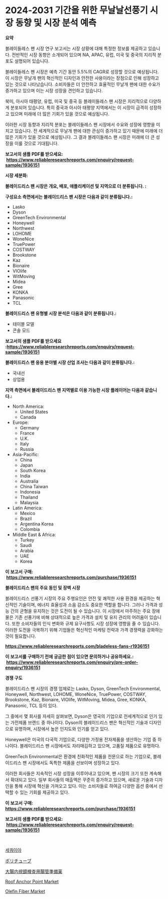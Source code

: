 <p><h1>2024-2031 기간을 위한 무날날선풍기 시장 동향 및 시장 분석 예측</h1></p><p><strong>요약</strong></p>
<p><p>블레이들레스 팬 시장 연구 보고서는 시장 상황에 대해 특정한 정보를 제공하고 있습니다. 전반적인 시장 동향은 소개되어 있으며 NA, APAC, 유럽, 미국 및 중국의 지리적 분포도 설명되어 있습니다. </p><p>블레이들레스 팬 시장은 예측 기간 동안 5.5%의 CAGR로 성장할 것으로 예상됩니다. 이 시장은 무날개 팬의 혁신적인 디자인과 안전한 사용이라는 장점으로 인해 성장하고 있는 것으로 나타났습니다. 소비자들은 더 안전하고 효율적인 무날개 팬에 대한 수요가 증가하고 있으며 이는 시장 성장을 견인하고 있습니다.</p><p>북미, 아시아 태평양, 유럽, 미국 및 중국 등 블레이들레스 팬 시장은 지리적으로 다양하게 분포되어 있습니다. 특히 중국과 아시아 태평양 지역에서는 이 시장이 급격히 성장하고 있으며 미래에 더 많은 기회가 있을 것으로 예상됩니다.</p><p>이러한 시장 동향과 지리적 분포는 블레이들레스 팬 시장에서 수요와 성장에 영향을 미치고 있습니다. 전 세계적으로 무날개 팬에 대한 관심이 증가하고 있기 때문에 미래에 더 많은 기회가 있을 것으로 예상됩니다. 그 결과 블레이들레스 팬 시장은 미래에 더 큰 성장을 이룰 것으로 기대됩니다.</p></p>
<p><strong>보고서의 샘플 PDF를 받으세요: &nbsp;<a href="https://www.reliableresearchreports.com/enquiry/request-sample/1936151">https://www.reliableresearchreports.com/enquiry/request-sample/1936151</a></strong></p>
<p><strong>시장 세분화:</strong></p>
<p><strong> 블레이드리스 팬 시장은 개요, 배포, 애플리케이션 및 지역으로 더 분류됩니다. :</strong></p>
<p><strong>구성요소 측면에서는 블레이드리스 팬 시장은 다음과 같이 분류됩니다.:</strong></p>
<p><ul><li>Lasko</li><li>Dyson</li><li>GreenTech Environmental</li><li>Honeywell</li><li>Northwest</li><li>LOHOME</li><li>WoneNice</li><li>TruePower</li><li>COSTWAY</li><li>Brookstone</li><li>Kaz</li><li>Bionaire</li><li>VIOlife</li><li>WitMoving</li><li>Midea</li><li>Gree</li><li>KONKA</li><li>Panasonic</li><li>TCL</li></ul></p>
<p><strong> 블레이드리스 팬 유형별 시장 분석은 다음과 같이 분류됩니다.:</strong></p>
<p><ul><li>테이블 모델</li><li>콘솔 모드</li></ul></p>
<p><strong>보고서의 샘플 PDF를 받으세요 :<a href="https://www.reliableresearchreports.com/enquiry/request-sample/1936151">https://www.reliableresearchreports.com/enquiry/request-sample/1936151</a></strong></p>
<p><strong> 블레이드리스 팬 응용 분야별 시장 산업 조사는 다음과 같이 분류됩니다.:</strong></p>
<p><ul><li>국내선</li><li>상업용</li></ul></p>
<p><strong>지역 측면에서 블레이드리스 팬 지역별로 이용 가능한 시장 플레이어는 다음과 같습니다.:</strong></p>
<p><ul>
    <li>
        North America:
        <ul>
            <li>United States</li>
            <li>Canada</li>
        </ul>
    </li>
    <li>
        Europe:
        <ul>
            <li>Germany</li>
            <li>France</li>
            <li>U.K.</li>
            <li>Italy</li>
            <li>Russia</li>
        </ul>
    </li>
    <li>
        Asia-Pacific:
        <ul>
            <li>China</li>
            <li>Japan</li>
            <li>South Korea</li>
            <li>India</li>
            <li>Australia</li>
            <li>China Taiwan</li>
            <li>Indonesia</li>
            <li>Thailand</li>
            <li>Malaysia</li>
        </ul>
    </li>
    <li>
        Latin America:
        <ul>
            <li>Mexico</li>
            <li>Brazil</li>
            <li>Argentina Korea</li>
            <li>Colombia</li>
        </ul>
    </li>
    <li>
        Middle East & Africa:
        <ul>
            <li>Turkey</li>
            <li>Saudi</li>
            <li>Arabia</li>
            <li>UAE</li>
            <li>Korea</li>
        </ul>
    </li>
    </ul></p>
<p><strong>이 보고서 구매: &nbsp;<a href="https://www.reliableresearchreports.com/purchase/1936151">https://www.reliableresearchreports.com/purchase/1936151</a></strong></p>
<p><strong>블레이드리스 팬의 주요 동인 및 장벽 시장</strong></p>
<p><p>블레이드리스 선풍기 시장의 주요 주행요인은 안전 및 쾌적한 사용 환경을 제공하는 혁신적인 기술이며, 에너지 효율성과 소음 감소도 중요한 역할을 합니다. 그러나 가격과 성능 간의 균형을 유지하는 것은 도전이 될 수 있습니다. 이 시장에서 마주하는 주요 장애물은 기존 선풍기에 비해 상대적으로 높은 가격과 설치 및 유지 관리의 어려움이 있습니다. 또한 소비자들의 인식 변화와 규제 요구사항도 시장 성장에 영향을 줄 수 있습니다. 이러한 도전을 극복하기 위해 기업들은 혁신적인 마케팅 전략과 가격 경쟁력을 강화하는 것이 필요합니다.</p></p>
<p><strong><a href="https://www.reliableresearchreports.com/bladeless-fans-r1936151">https://www.reliableresearchreports.com/bladeless-fans-r1936151</a></strong></p>
<p><strong>이 보고서를 구매하기 전에 궁금한 점이 있으면 문의하거나 공유하세요.: &nbsp;<a href="https://www.reliableresearchreports.com/enquiry/pre-order-enquiry/1936151">https://www.reliableresearchreports.com/enquiry/pre-order-enquiry/1936151</a></strong></p>
<p><strong>경쟁 구도</strong></p>
<p><p>블레이드리스 팬 시장의 경쟁 업체로는 Lasko, Dyson, GreenTech Environmental, Honeywell, Northwest, LOHOME, WoneNice, TruePower, COSTWAY, Brookstone, Kaz, Bionaire, VIOlife, WitMoving, Midea, Gree, KONKA, Panasonic, TCL 등이 있다. </p><p>그 중에서 몇 회사를 자세히 살펴보면, Dyson은 영국의 기업으로 전세계적으로 인기 있는 가전제품 브랜드 중 하나이다. Dyson의 블레이드리스 팬은 혁신적인 기술과 디자인으로 유명하며, 시장에서 높은 인지도와 인기를 얻고 있다. </p><p>Honeywell은 미국의 다국적 기업으로, 다양한 가정용 전자제품을 생산하는 기업 중 하나이다. 블레이드리스 팬 시장에서도 자리매김하고 있으며, 고품질 제품으로 유명하다.</p><p>GreenTech Environmental은 환경에 친화적인 제품을 전문으로 하는 기업으로, 블레이드리스 팬 시장에서도 독특한 제품을 선보이며 성장하고 있다.</p><p>이러한 회사들은 지속적인 시장 성장을 이루어내고 있으며, 팬 시장의 크기 또한 계속해서 확대되고 있다. 일부 회사들의 매출액은 꾸준히 증가하고 있으며, 새로운 기술과 디자인을 통해 시장에 혁신을 가져오고 있다. 이는 소비자들로 하여금 다양한 옵션 중에서 선택할 수 있는 기회를 제공하고 있다.</p></p>
<p><strong>이 보고서 구매: &nbsp; <a href="https://www.reliableresearchreports.com/purchase/1936151">https://www.reliableresearchreports.com/purchase/1936151</a></strong></p>
<p><strong>보고서의 샘플 PDF를 받으세요: &nbsp;<a href="https://www.reliableresearchreports.com/enquiry/request-sample/1936151">https://www.reliableresearchreports.com/enquiry/request-sample/1936151</a></strong><strong></strong></p>
<p>&nbsp;</p>
<p><p><a href="https://github.com/vsap75a286l/Market-Research-Report-List-1/blob/main/534583528079.md">세쿼이아</a></p><p><a href="https://github.com/MosesSpinka1914/Market-Research-Report-List-1/blob/main/668651630676.md">ポリチューブ</a></p><p><a href="https://github.com/bevdtkn4419963/Market-Research-Report-List-1/blob/main/441790230675.md">大腸内視鏡検査用腸管準備薬</a></p><p><a href="https://github.com/johnbach50/Market-Research-Report-List-2/blob/main/roof-anchor-point-market.md">Roof Anchor Point Market</a></p><p><a href="https://issuu.com/reportprime-2/docs/olefin-fiber-market-size-2030.pptx">Olefin Fiber Market</a></p></p>